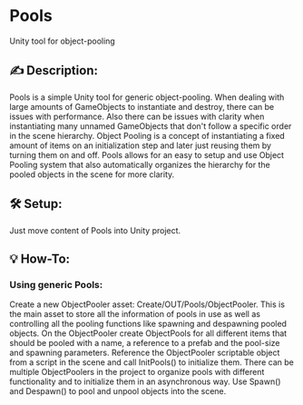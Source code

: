 # Pools
Unity tool for object-pooling

## ✍️ Description:
Pools is a simple Unity tool for generic object-pooling. When dealing with large amounts of GameObjects to instantiate and destroy, there can be issues with performance. Also there can be issues with clarity when instantiating many unnamed GameObjects that don't follow a specific order in the scene hierarchy. Object Pooling is a concept of instantiating a fixed amount of items on an initialization step and later just reusing them by turning them on and off. Pools allows for an easy to setup and use Object Pooling system that also automatically organizes the hierarchy for the pooled objects in the scene for more clarity.

## 🛠️ Setup:
Just move content of Pools into Unity project.

## 💡 How-To:

### Using generic Pools:

Create a new ObjectPooler asset: Create/OUT/Pools/ObjectPooler. This is the main asset to store all the information of pools in use as well as controlling all the pooling functions like spawning and despawning pooled objects. On the ObjectPooler create ObjectPools for all different items that should be pooled with a name, a reference to a prefab and the pool-size and spawning parameters. Reference the ObjectPooler scriptable object from a script in the scene and call InitPools() to initialize them. There can be multiple ObjectPoolers in the project to organize pools with different functionality and to initialize them in an asynchronous way. Use Spawn() and Despawn() to pool and unpool objects into the scene.


